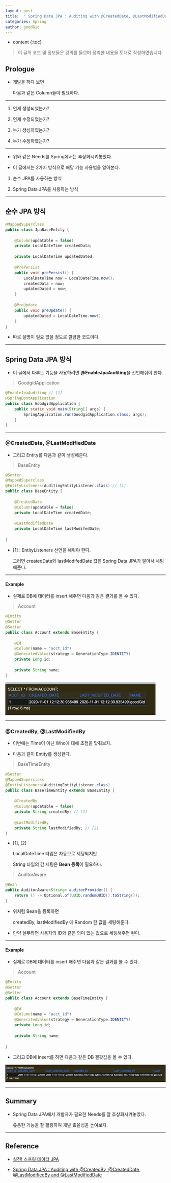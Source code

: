 ```yaml
---
layout: post
title:  " Spring Data JPA : Auditing with @CreatedDate, @LastModifiedDate, @CreatedBy, @LastModifiedBy "
categories: Spring
author: goodGid
---
```

* content
{:toc}

> 이 글의 코드 및 정보들은 강의를 들으며 정리한 내용을 토대로 작성하였습니다.

## Prologue

* 개발을 하다 보면 

  다음과 같은 Column들이 필요하다.

---

1. 언제 생성되었는가?

2. 언제 수정되었는가?

3. 누가 생성하였는가?

4. 누가 수정하였는가?

---

* 위와 같은 Needs를 Spring에서는 추상화시켜놓았다.

* 이 글에서는 2가지 방식으로 해당 기능 사용법을 알아본다.

1. 순수 JPA를 사용하는 방식

2. Spring Data JPA를 사용하는 방식



---

## 순수 JPA 방식

``` java
@MappedSuperclass
public class JpaBaseEntity {

    @Column(updatable = false)
    private LocalDateTime createdData;

    private LocalDateTime updatedDated;

    @PrePersist
    public void prePersist() {
        LocalDateTime now = LocalDateTime.now();
        createdData = now;
        updatedDated = now;
    }

    @PreUpdate
    public void preUpdate() {
        updatedDated = LocalDateTime.now();
    }
}
```

* 따로 설명이 필요 없을 정도로 깔끔한 코드이다.

---

## Spring Data JPA 방식

* 이 글에서 다루는 기능을 사용하려면 **@EnableJpaAuditing**을 선언해줘야 한다.

> GoodgidApplication

``` java
@EnableJpaAuditing // [1]
@SpringBootApplication
public class GoodgidApplication {
    public static void main(String[] args) {
        SpringApplication.run(GoodgidApplication.class, args);
    }
}
```

---

### @CreatedDate, @LastModifiedDate

* 그리고 Entity를 다음과 같이 생성해준다.

> BaseEntity

``` java
@Setter
@MappedSuperclass
@EntityListeners(AuditingEntityListener.class) // [1]
public class BaseEntity {

    @CreatedDate
    @Column(updatable = false)
    private LocalDateTime createdDate;

    @LastModifiedDate
    private LocalDateTime lastModifedDate;

}
```

* [1] : EntityListeners 선언을 해줘야 한다.

  그러면 createdDate와 lastModifedDate 값은 Spring Data JPA가 알아서 세팅해준다.

---

<h4> Example </h4>

* 실제로 DB에 데이터를 insert 해주면 다음과 같은 결과를 볼 수 있다.

> Account

``` java
@Entity
@Getter
@Setter
public class Account extends BaseEntity {

    @Id 
    @Column(name = "acct_id")
    @GeneratedValue(strategy = GenerationType.IDENTITY)
    private Long id;

    private String name;
}
```

![](/assets/img/spring/Spring-Data-JPA-Auditing_1.png)




---

### @CreatedBy, @LastModifiedBy

* 이번에는 Time이 아닌 Who에 대해 초점을 맞춰보자.

* 다음과 같이 Entity를 생성한다.

> BaseTimeEntity

``` java
@Setter
@MappedSuperclass
@EntityListeners(AuditingEntityListener.class)
public class BaseTimeEntity extends BaseEntity {

    @CreatedBy
    @Column(updatable = false)
    private String createdBy; // [1]

    @LastModifiedBy
    private String lastModifiedBy; // [2]
}
```

* [1], [2]

  LocalDateTime 타입은 자동으로 세팅되지만

  String 타입의 값 세팅은 **Bean 등록**이 필요하다.


> AuditorAware<T>

``` java
@Bean
public AuditorAware<String> auditorProvider() {
    return () -> Optional.of(UUID.randomUUID().toString());
}
```

* 위처럼 Bean을 등록하면 

  createdBy, lastModifiedBy 에 Random 한 값을 세팅해준다.

* 만약 실무라면 사용자의 ID와 같은 의미 있는 값으로 세팅해주면 된다.


---

<h4> Example </h4>

* 실제로 DB에 데이터를 insert 해주면 다음과 같은 결과를 볼 수 있다.

> Account

``` java
@Entity
@Getter
@Setter
public class Account extends BaseTimeEntity {

    @Id 
    @Column(name = "acct_id")
    @GeneratedValue(strategy = GenerationType.IDENTITY)
    private Long id;

    private String name;

}
```

* 그리고 DB에 insert를 하면 다음과 같은 DB 결괏값을 볼 수 있다.


![](/assets/img/spring/Spring-Data-JPA-Auditing_2.png)


---

## Summary

* Spring Data JPA에서 개발자가 필요한 Needs를 잘 추상화시켜놓았다.

  유용한 기능을 잘 활용하여 개발 효율성을 높여보자.

---

## Reference

* [실전! 스프링 데이터 JPA](https://www.inflearn.com/course/%EC%8A%A4%ED%94%84%EB%A7%81-%EB%8D%B0%EC%9D%B4%ED%84%B0-JPA-%EC%8B%A4%EC%A0%84/dashboard)

* [Spring Data JPA : Auditing with @CreatedBy, @CreatedDate, @LastModifiedBy and @LastModifiedDate](https://springbootdev.com/2018/03/13/spring-data-jpa-auditing-with-createdby-createddate-lastmodifiedby-and-lastmodifieddate/)